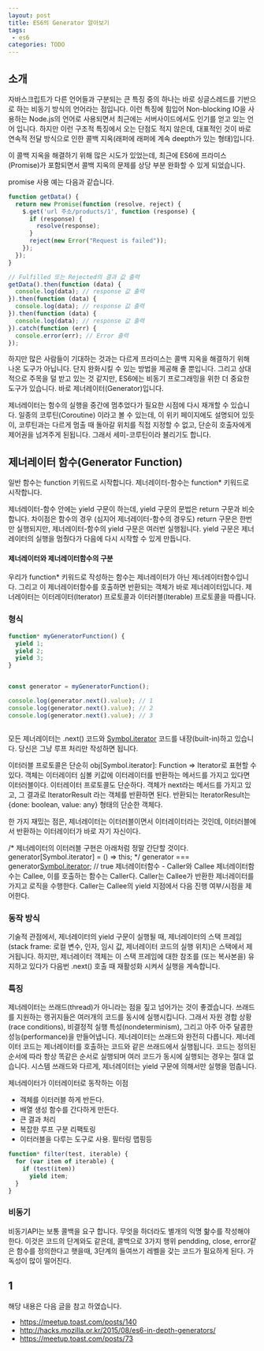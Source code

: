```yaml
---
layout: post
title: ES6의 Generator 알아보기 
tags:
 - es6
categories: TODO
---
```


## 소개
자바스크립트가 다른 언어들과 구분되는 큰 특징 중의 하나는 바로 싱글스레드를 기반으로 하는 비동기 방식의 언어라는 점입니다. 이런 특징에 힘입어 Non-blocking IO을 사용하는 Node.js의 언어로 사용되면서 최근에는 서버사이드에서도 인기를 얻고 있는 언어 입니다. 하지만 이런 구조적 특징에서 오는 단점도 적지 않은데, 대표적인 것이 바로 연속적 전달 방식으로 인한 콜백 지옥(래퍼에 래퍼에 계속 deepth가 있는 형태)입니다.

이 콜백 지옥을 해결하기 위해 많은 시도가 있었는데, 최근에 ES6에 프라미스(Promise)가 포함되면서 콜백 지옥의 문제를 상당 부분 완화할 수 있게 되었습니다.

promise 사용 예는 다음과 같습니다.

```js
function getData() {
  return new Promise(function (resolve, reject) {
    $.get('url 주소/products/1', function (response) {
      if (response) {
        resolve(response);
      }
      reject(new Error("Request is failed"));
    });
  });
}

// Fulfilled 또는 Rejected의 결과 값 출력
getData().then(function (data) {
  console.log(data); // response 값 출력
}).then(function (data) {
  console.log(data); // response 값 출력
}).then(function (data) {
  console.log(data); // response 값 출력
}).catch(function (err) {
  console.error(err); // Error 출력
});
```


 하지만 많은 사람들이 기대하는 것과는 다르게 프라미스는 콜백 지옥을 해결하기 위해 나온 도구가 아닙니다. 단지 완화시킬 수 있는 방법을 제공해 줄 뿐입니다. 그리고 상대적으로 주목을 덜 받고 있는 것 같지만, ES6에는 비동기 프로그래밍을 위한 더 중요한 도구가 있습니다. 바로 제너레이터(Generator)입니다.

제너레이터는 함수의 실행을 중간에 멈추었다가 필요한 시점에 다시 재개할 수 있습니다. 일종의 코루틴(Coroutine) 이라고 볼 수 있는데, 이 위키 페이지에도 설명되어 있듯이, 코루틴과는 다르게 멈출 때 돌아갈 위치를 직접 지정할 수 없고, 단순히 호출자에게 제어권을 넘겨주게 된됩니다. 그래서 세미-코루틴이라 불리기도 합니다.


## 제너레이터 함수(Generator Function)
일반 함수는 function 키워드로 시작합니다. 제너레이터-함수는 function* 키워드로 시작합니다.

제너레이터-함수 안에는 yield 구문이 하는데, yield 구문의 문법은 return 구문과 비슷합니다. 차이점은 함수의 경우 (심지어 제너레이터-함수의 경우도) return 구문은 한번만 실행되지만, 제너레이터-함수의 yield 구문은 여러번 실행됩니다. yield 구문은 제너레이터의 실행을 멈췄다가 다음에 다시 시작할 수 있게 만듭니다.



#### 제너레이터와 제너레이터함수의 구분
우리가 function* 키워드로 작성하는 함수는 제너레이터가 아닌 제너레이터함수입니다. 그리고 이 제너레이터함수를 호출하면 반환되는 객체가 바로 제너레이터입니다. 제너레이터는 이터레이터(Iterator) 프로토콜과 이터러블(Iterable) 프로토콜을 따릅니다.

### 형식
```js
function* myGeneratorFunction() {
  yield 1;
  yield 2;
  yield 3;
}


const generator = myGeneratorFunction();

console.log(generator.next().value); // 1
console.log(generator.next().value); // 2
console.log(generator.next().value); // 3



```
모든 제너레이터는 .next() 코드와 [Symbol.iterator]() 코드를 내장(built-in)하고 있습니다. 당신은 그냥 루프 처리만 작성하면 됩니다.


이터러블 프로토콜은 단순히 obj[Symbol.iterator]: Function => Iterator로 표현할 수 있다. 객체는 이터레이터 심볼 키값에 이터레이터를 반환하는 메서드를 가지고 있다면 이터러블이다. 
이터레이터 프로토콜도 단순하다. 객체가 next라는 메서드를 가지고 있고, 그 결과로 IteratorResult 라는 객체를 반환하면 된다. 반환되는 IteratorResult는 {done: boolean, value: any} 형태의 단순한 객체다.







한 가지 재밌는 점은, 제너레이터는 이터러블이면서 이터레이터라는 것인데, 이터러블에서 반환하는 이터레이터가 바로 자기 자신이다.

/* 
  제너레이터의 이터러블 구현은 아래처럼 정말 간단할 것이다.
  generator[Symbol.iterator] = () => this;
*/
generator === generator[Symbol.iterator](); // true
제너레이터함수 - Caller와 Callee
제너레이터함수는 Callee, 이를 호출하는 함수는 Caller다.
Caller는 Callee가 반환한 제너레이터를 가지고 로직을 수행한다.
Caller는 Callee의 yield 지점에서 다음 진행 여부/시점을 제어한다.

### 동작 방식

기술적 관점에서, 제너레이터의 yield 구문이 실행될 때, 제너레이터의 스택 프레임 (stack frame: 로컬 변수, 인자, 임시 값, 제너레이터 코드의 실행 위치)은 스택에서 제거됩니다. 하지만, 제너레이터 객체는 이 스택 프레임에 대한 참조를 (또는 복사본을) 유지하고 있다가 다음번 .next() 호출 때 재활성화 시켜서 실행을 계속합니다.



### 특징


제너레이터는 쓰래드(thread)가 아니라는 점을 짚고 넘어가는 것이 좋겠습니다. 쓰래드를 지원하는 랭귀지들은 여러개의 코드를 동시에 실행시킵니다. 그래서 자원 경합 상황(race conditions), 비결정적 실행 특성(nondeterminism), 그리고 아주 아주 달콤한 성능(performance)을 만들어냅니다. 제너레이터는 쓰래드와 완전히 다릅니다. 제너레이터 코드는 제너레이터를 호출하는 코드와 같은 쓰래드에서 실행됩니다. 코드는 정의된 순서에 따라 항상 똑같은 순서로 실행되며 여러 코드가 동시에 실행되는 경우는 절대 없습니다. 시스템 쓰래드와 다르게, 제너레이터는 yield 구문에 의해서만 실행을 멈춥니다.



제너레이터가 이터레이터로 동작하는 이점
- 객체를 이터러블 하게 반든다.
- 배열 생성 함수를 간다하게 만든다.
- 큰 결과 처리
- 복잡한 루프 구분 리팩토링
- 이터러블을 다루는 도구로 사용. 필터링 맵핑등 

```js
function* filter(test, iterable) {
  for (var item of iterable) {
    if (test(item))
      yield item;
  }
}
```

### 비동기
비동기API는 보통 콜백을 요구 합니다. 무엇을 하더라도 별개의 익명 핢수를 작성해야 한다. 이것은 코드의 단계와도 같은데, 콜백으로 3가지 행위 pendding, close, error같은 함수를 정의한다고 햇을때, 3단계의 들여쓰기 레벨을 갖는 코드가 필요하게 된다. 가독성이 많이 떨어진다. 




1
----
해당 내용은 다음 글을 참고 하였습니다.
- https://meetup.toast.com/posts/140
- http://hacks.mozilla.or.kr/2015/08/es6-in-depth-generators/
- https://meetup.toast.com/posts/73